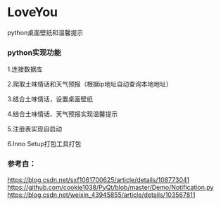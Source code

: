 # LoveYou
python桌面壁纸和温馨提示

### python实现功能
1.连接数据库

2.爬取土味情话和天气预报（根据ip地址自动查询本地地址）

3.结合土味情话，设置桌面壁纸

4.结合土味情话、天气预报实现温馨提示

5.注册表实现自启动

6.Inno Setup打包工具打包


### 参考自：
https://blog.csdn.net/sxf1061700625/article/details/108773041
https://github.com/cookie1038/PyQt/blob/master/Demo/Notification.py
https://blog.csdn.net/weixin_43945855/article/details/103567811
